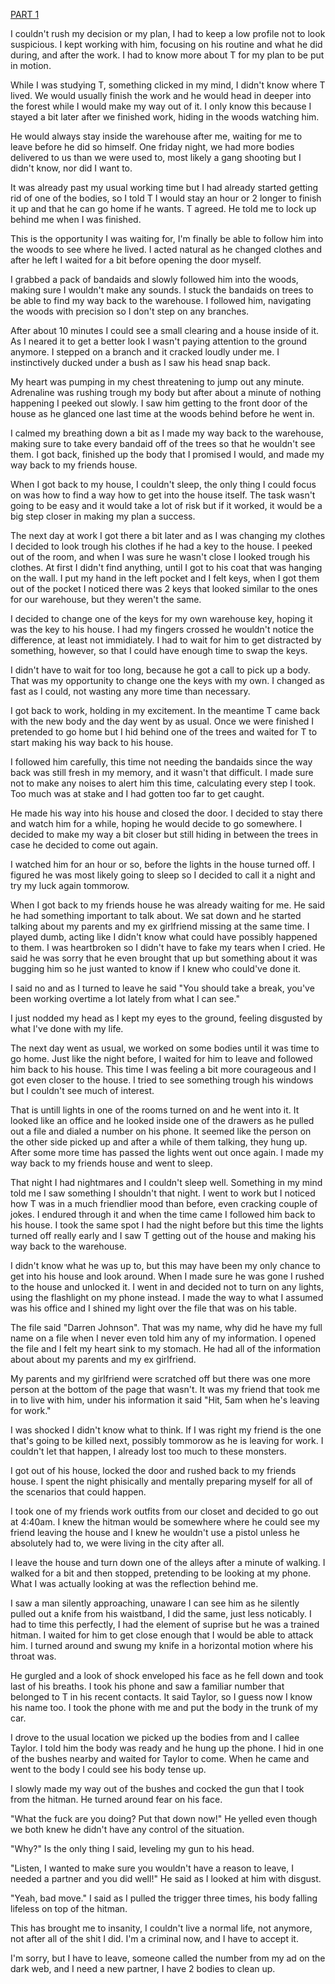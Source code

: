 [PART 1](https://www.reddit.com/r/nosleep/comments/v49rfh/i_found_a_job_on_dark_web_it_backfired_part_1/)

I couldn't rush my decision or my plan, I had to keep a low profile not to look suspicious. I kept working with him, focusing on his routine and what he did during, and after the work. I had to know more about T for my plan to be put in motion. 

While I was studying T, something clicked in my mind, I didn't know where T lived. We would usually finish the work and he would head in deeper into the forest while I would make my way out of it. I only know this because I stayed a bit later after we finished work, hiding in the woods watching him. 

He would always stay inside the warehouse after me, waiting for me to leave before he did so himself. One friday night, we had more bodies delivered to us than we were used to, most likely a gang shooting but I didn't know, nor did I want to. 

It was already past my usual working time but I had already started getting rid of one of the bodies, so I told T I would stay an hour or 2 longer to finish it up and that he can go home if he wants. T agreed. He told me to lock up behind me when I was finished. 

This is the opportunity I was waiting for, I'm finally be able to follow him into the woods to see where he lived. I acted natural as he changed clothes and after he left I waited for a bit before opening the door myself. 

I grabbed a pack of bandaids and slowly followed him into the woods, making sure I wouldn't make any sounds. I stuck the bandaids on trees to be able to find my way back to the warehouse. I followed him, navigating the woods with precision so I don't step on any branches. 

After about 10 minutes I could see a small clearing and a house inside of it. As I neared it to get a better look I wasn't paying attention to the ground anymore. I stepped on a branch and it cracked loudly under me. I instinctively ducked under a bush as I saw his head snap back. 

My heart was pumping in my chest threatening to jump out any minute. Adrenaline was rushing trough my body but after about a minute of nothing happening I peeked out slowly. I saw him getting to the front door of the house as he glanced one last time at the woods behind before he went in. 

I calmed my breathing down a bit as I made my way back to the warehouse, making sure to take every bandaid off of the trees so that he wouldn't see them. I got back, finished up the body that I promised I would, and made my way back to my friends house. 

When I got back to my house, I couldn't sleep, the only thing I could focus on was how to find a way how to get into the house itself. The task wasn't going to be easy and it would take a lot of risk but if it worked, it would be a big step closer in making my plan a success. 

The next day at work I got there a bit later and as I was changing my clothes I decided to look trough his clothes if he had a key to the house. I peeked out of the room, and when I was sure he wasn't close I looked trough his clothes. At first I didn't find anything, until I got to his coat that was hanging on the wall. I put my hand in the left pocket and I felt keys, when I got them out of the pocket I noticed there was 2 keys that looked similar to the ones for our warehouse, but they weren't the same. 

I decided to change one of the keys for my own warehouse key, hoping it was the key to his house. I had my fingers crossed he wouldn't notice the difference, at least not immidiately. I had to wait for him to get distracted by something, however, so that I could have enough time to swap the keys. 

I didn't have to wait for too long, because he got a call to pick up a body. That was my opportunity to change one the keys with my own. I changed as fast as I could, not wasting any more time than necessary. 

I got back to work, holding in my excitement. In the meantime T came back with the new body and the day went by as usual. Once we were finished I pretended to go home but I hid behind one of the trees and waited for T to start making his way back to his house. 

I followed him carefully, this time not needing the bandaids since the way back was still fresh in my memory, and it wasn't that difficult. I made sure not to make any noises to alert him this time, calculating every step I took. Too much was at stake and I had gotten too far to get caught. 

He made his way into his house and closed the door. I decided to stay there and watch him for a while, hoping he would decide to go somewhere. I decided to make my way a bit closer but still hiding in between the trees in case he decided to come out again. 

I watched him for an hour or so, before the lights in the house turned off. I figured he was most likely going to sleep so I decided to call it a night and try my luck again tommorow. 

When I got back to my friends house he was already waiting for me. He said he had something important to talk about.
We sat down and he started talking about my parents and my ex girlfriend missing at the same time. I played dumb, acting like I didn't know what could have possibly happened to them. I was heartbroken so I didn't have to fake my tears when I cried. He said he was sorry that he even brought that up but something about it was bugging him so he just wanted to know if I knew who could've done it. 

I said no and as I turned to leave he said "You should take a break, you've been working overtime a lot lately from what I can see." 

I just nodded my head as I kept my eyes to the ground, feeling disgusted by what I've done with my life. 

The next day went as usual, we worked on some bodies until it was time to go home. Just like the night before, I waited for him to leave and followed him back to his house. This time I was feeling a bit more courageous and I got even closer to the house. I tried to see something trough his windows but I couldn't see much of interest. 

That is untill lights in one of the rooms turned on and he went into it. It looked like an office and he looked inside one of the drawers as he pulled out a file and dialed a number on his phone. It seemed like the person on the other side picked up and after a while of them talking, they hung up. After some more time has passed the lights went out once again. I made my way back to my friends house and went to sleep. 

That night I had nightmares and I couldn't sleep well. Something in my mind told me I saw something I shouldn't that night. I went to work but I noticed how T was in a much friendlier mood than before, even cracking couple of jokes. I endured through it and when the time came I followed him back to his house. I took the same spot I had the night before but this time the lights turned off really early and I saw T getting out of the house and making his way back to the warehouse. 

I didn't know what he was up to, but this may have been my only chance to get into his house and look around. When I made sure he was gone I rushed to the house and unlocked it. I went in and decided not to turn on any lights, using the flashlight on my phone instead. I made the way to what I assumed was his office and I shined my light over the file that was on his table. 

The file said "Darren Johnson". That was my name, why did he have my full name on a file when I never even told him any of my information. I opened the file and I felt my heart sink to my stomach. He had all of the information about about my parents and my ex girlfriend. 

My parents and my girlfriend were scratched off but there was one more person at the bottom of the page that wasn't. It was my friend that took me in to live with him, under his information it said "Hit, 5am when he's leaving for work." 

I was shocked I didn't know what to think. If I was right my friend is the one that's going to be killed next, possibly tommorow as he is leaving for work. I couldn't let that happen, I already lost too much to these monsters. 

I got out of his house, locked the door and rushed back to my friends house. I spent the night phisically and mentally preparing myself for all of the scenarios that could happen. 

I took one of my friends work outfits from our closet and decided to go out at 4:40am. I knew the hitman would be somewhere where he could see my friend leaving the house and I knew he wouldn't use a pistol unless he absolutely had to, we were living in the city after all. 

I leave the house and turn down one of the alleys after a minute of walking. I walked for a bit and then stopped, pretending to be looking at my phone. What I was actually looking at was the reflection behind me. 

I saw a man silently approaching, unaware I can see him as he silently pulled out a knife from his waistband, I did the same, just less noticably. I had to time this perfectly, I had the element of suprise but he was a trained hitman. I waited for him to get close enough that I would be able to attack him. I turned around and swung my knife in a horizontal motion where his throat was. 

He gurgled and a look of shock enveloped his face as he fell down and took last of his breaths. I took his phone and saw a familiar number that belonged to T in his recent contacts. It said Taylor, so I guess now I know his name too. I took the phone with me and put the body in the trunk of my car. 

I drove to the usual location we picked up the bodies from and I callee Taylor. I told him the body was ready and he hung up the phone. I hid in one of the bushes nearby and waited for Taylor to come. When he came and went to the body I could see his body tense up. 

I slowly made my way out of the bushes and cocked the gun that I took from the hitman. He turned around fear on his face. 

"What the fuck are you doing? Put that down now!" He yelled even though we both knew he didn't have any control of the situation. 

"Why?" Is the only thing I said, leveling my gun to his head. 

"Listen, I wanted to make sure you wouldn't have a reason to leave, I needed a partner and you did well!" He said as I looked at him with disgust. 

"Yeah, bad move." I said as I pulled the trigger three times, his body falling lifeless on top of the hitman. 

This has brought me to insanity, I couldn't live a normal life, not anymore, not after all of the shit I did. I'm a criminal now, and I have to accept it. 

I'm sorry, but I have to leave, someone called the number from my ad on the dark web, and I need a new partner, I have 2 bodies to clean up.